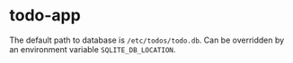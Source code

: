 # todo-app

The default path to database is `/etc/todos/todo.db`. Can be overridden by an environment variable `SQLITE_DB_LOCATION`.
